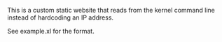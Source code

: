 This is a custom static website that reads from the kernel command line
instead of hardcoding an IP address.

See example.xl for the format.
